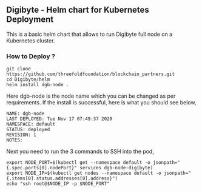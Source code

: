 ## Digibyte - Helm chart for Kubernetes Deployment

This is a basic helm chart that allows to run Digibyte full node on a Kubernetes cluster.

### How to Deploy ?
```
git clone https://github.com/threefoldfoundation/blockchain_partners.git
cd Digibyte/helm
helm install dgb-node .
```
Here dgb-node is the node name which you can be changed as per requirements. If the install is successful, here is what you should see below,

```
NAME: dgb-node
LAST DEPLOYED: Tue Nov 17 07:49:37 2020
NAMESPACE: default
STATUS: deployed
REVISION: 1
NOTES:
```



Next you need to run the 3 commands to SSH into the pod,
```
export NODE_PORT=$(kubectl get --namespace default -o jsonpath="{.spec.ports[0].nodePort}" services dgb-node-digibyte)
export NODE_IP=$(kubectl get nodes --namespace default -o jsonpath="{.items[0].status.addresses[0].address}")
echo "ssh root@$NODE_IP -p $NODE_PORT"
```

